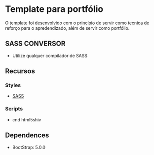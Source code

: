 # Template para portfólio

O template foi desenvolvido com o princípio de servir como tecnica de reforço para o apredendizado, além de servir como portfólio.

## SASS CONVERSOR
- Utilize qualquer compilador de  SASS


## Recursos
### Styles
- [SASS](https://sass-lang.com/)


### Scripts
- cnd html5shiv

## Dependences
- BootStrap: 5.0.0 
